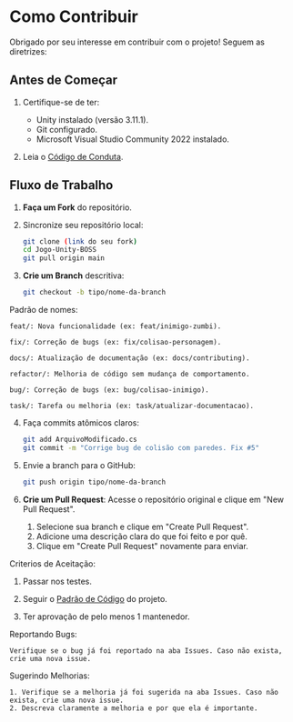 # Como Contribuir  

Obrigado por seu interesse em contribuir com o projeto! Seguem as diretrizes:  

## **Antes de Começar**  
1. Certifique-se de ter:  
	- Unity instalado (versão 3.11.1).  
	- Git configurado.  
	- Microsoft Visual Studio Community 2022 instalado.

2. Leia o [Código de Conduta](./CODE_OF_CONDUCT.md).  

## **Fluxo de Trabalho**  
1. **Faça um Fork** do repositório.  

2. Sincronize seu repositório local:
   ```bash  
   git clone (link do seu fork)
   cd Jogo-Unity-BOSS
   git pull origin main
   ```
3. **Crie um Branch** descritiva:  
   ```bash  
   git checkout -b tipo/nome-da-branch 
   ```
Padrão de nomes:

	feat/: Nova funcionalidade (ex: feat/inimigo-zumbi).

	fix/: Correção de bugs (ex: fix/colisao-personagem).

	docs/: Atualização de documentação (ex: docs/contributing).

	refactor/: Melhoria de código sem mudança de comportamento.

	bug/: Correção de bugs (ex: bug/colisao-inimigo).

	task/: Tarefa ou melhoria (ex: task/atualizar-documentacao).

4. Faça commits atômicos claros:  
   ```bash  
   git add ArquivoModificado.cs
   git commit -m "Corrige bug de colisão com paredes. Fix #5"
   ```

5. Envie a branch para o GitHub:  
   ```bash  
   git push origin tipo/nome-da-branch
   ```

6. **Crie um Pull Request**:
Acesse o repositório original e clique em "New Pull Request".
	1. Selecione sua branch e clique em "Create Pull Request".
	2. Adicione uma descrição clara do que foi feito e por quê.
	3. Clique em "Create Pull Request" novamente para enviar.

Criterios de Aceitação:

1. Passar nos testes.

2. Seguir o [Padrão de Código](./CODE-PATTERNS.md) do projeto.

3. Ter aprovação de pelo menos 1 mantenedor.

Reportando Bugs:

	Verifique se o bug já foi reportado na aba Issues. Caso não exista, crie uma nova issue.

Sugerindo Melhorias:
	
 	1. Verifique se a melhoria já foi sugerida na aba Issues. Caso não exista, crie uma nova issue.
	2. Descreva claramente a melhoria e por que ela é importante.
